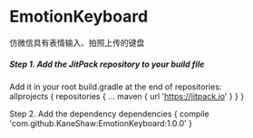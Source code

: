 # EmotionKeyboard
仿微信具有表情输入、拍照上传的键盘

##### Step 1. Add the JitPack repository to your build file
Add it in your root build.gradle at the end of repositories:<br/>
	allprojects {
		repositories {
			...
			maven { url 'https://jitpack.io' }
		}
	}
  
Step 2. Add the dependency
	dependencies {
	        compile 'com.github.KaneShaw:EmotionKeyboard:1.0.0'
	}
